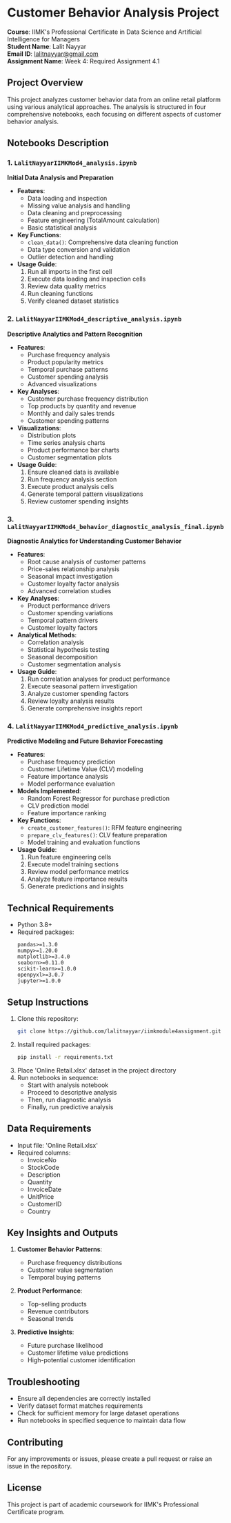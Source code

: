 # Customer Behavior Analysis Project

**Course**: IIMK's Professional Certificate in Data Science and Artificial Intelligence for Managers  
**Student Name**: Lalit Nayyar  
**Email ID**: lalitnayyar@gmail.com  
**Assignment Name**: Week 4: Required Assignment 4.1

## Project Overview
This project analyzes customer behavior data from an online retail platform using various analytical approaches. The analysis is structured in four comprehensive notebooks, each focusing on different aspects of customer behavior analysis.

## Notebooks Description

### 1. `LalitNayyarIIMKMod4_analysis.ipynb`
**Initial Data Analysis and Preparation**
- **Features**:
  - Data loading and inspection
  - Missing value analysis and handling
  - Data cleaning and preprocessing
  - Feature engineering (TotalAmount calculation)
  - Basic statistical analysis
- **Key Functions**:
  - `clean_data()`: Comprehensive data cleaning function
  - Data type conversion and validation
  - Outlier detection and handling
- **Usage Guide**:
  1. Run all imports in the first cell
  2. Execute data loading and inspection cells
  3. Review data quality metrics
  4. Run cleaning functions
  5. Verify cleaned dataset statistics

### 2. `LalitNayyarIIMKMod4_descriptive_analysis.ipynb`
**Descriptive Analytics and Pattern Recognition**
- **Features**:
  - Purchase frequency analysis
  - Product popularity metrics
  - Temporal purchase patterns
  - Customer spending analysis
  - Advanced visualizations
- **Key Analyses**:
  - Customer purchase frequency distribution
  - Top products by quantity and revenue
  - Monthly and daily sales trends
  - Customer spending patterns
- **Visualizations**:
  - Distribution plots
  - Time series analysis charts
  - Product performance bar charts
  - Customer segmentation plots
- **Usage Guide**:
  1. Ensure cleaned data is available
  2. Run frequency analysis section
  3. Execute product analysis cells
  4. Generate temporal pattern visualizations
  5. Review customer spending insights

### 3. `LalitNayyarIIMKMod4_behavior_diagnostic_analysis_final.ipynb`
**Diagnostic Analytics for Understanding Customer Behavior**
- **Features**:
  - Root cause analysis of customer patterns
  - Price-sales relationship analysis
  - Seasonal impact investigation
  - Customer loyalty factor analysis
  - Advanced correlation studies
- **Key Analyses**:
  - Product performance drivers
  - Customer spending variations
  - Temporal pattern drivers
  - Customer loyalty factors
- **Analytical Methods**:
  - Correlation analysis
  - Statistical hypothesis testing
  - Seasonal decomposition
  - Customer segmentation analysis
- **Usage Guide**:
  1. Run correlation analyses for product performance
  2. Execute seasonal pattern investigation
  3. Analyze customer spending factors
  4. Review loyalty analysis results
  5. Generate comprehensive insights report

### 4. `LalitNayyarIIMKMod4_predictive_analysis.ipynb`
**Predictive Modeling and Future Behavior Forecasting**
- **Features**:
  - Purchase frequency prediction
  - Customer Lifetime Value (CLV) modeling
  - Feature importance analysis
  - Model performance evaluation
- **Models Implemented**:
  - Random Forest Regressor for purchase prediction
  - CLV prediction model
  - Feature importance ranking
- **Key Functions**:
  - `create_customer_features()`: RFM feature engineering
  - `prepare_clv_features()`: CLV feature preparation
  - Model training and evaluation functions
- **Usage Guide**:
  1. Run feature engineering cells
  2. Execute model training sections
  3. Review model performance metrics
  4. Analyze feature importance results
  5. Generate predictions and insights

## Technical Requirements
- Python 3.8+
- Required packages:
  ```
  pandas>=1.3.0
  numpy>=1.20.0
  matplotlib>=3.4.0
  seaborn>=0.11.0
  scikit-learn>=1.0.0
  openpyxl>=3.0.7
  jupyter>=1.0.0
  ```

## Setup Instructions
1. Clone this repository:
   ```bash
   git clone https://github.com/lalitnayyar/iimkmodule4assignment.git
   ```
2. Install required packages:
   ```bash
   pip install -r requirements.txt
   ```
3. Place 'Online Retail.xlsx' dataset in the project directory
4. Run notebooks in sequence:
   - Start with analysis notebook
   - Proceed to descriptive analysis
   - Then, run diagnostic analysis
   - Finally, run predictive analysis

## Data Requirements
- Input file: 'Online Retail.xlsx'
- Required columns:
  - InvoiceNo
  - StockCode
  - Description
  - Quantity
  - InvoiceDate
  - UnitPrice
  - CustomerID
  - Country

## Key Insights and Outputs
1. **Customer Behavior Patterns**:
   - Purchase frequency distributions
   - Customer value segmentation
   - Temporal buying patterns

2. **Product Performance**:
   - Top-selling products
   - Revenue contributors
   - Seasonal trends

3. **Predictive Insights**:
   - Future purchase likelihood
   - Customer lifetime value predictions
   - High-potential customer identification

## Troubleshooting
- Ensure all dependencies are correctly installed
- Verify dataset format matches requirements
- Check for sufficient memory for large dataset operations
- Run notebooks in specified sequence to maintain data flow

## Contributing
For any improvements or issues, please create a pull request or raise an issue in the repository.

## License
This project is part of academic coursework for IIMK's Professional Certificate program.
